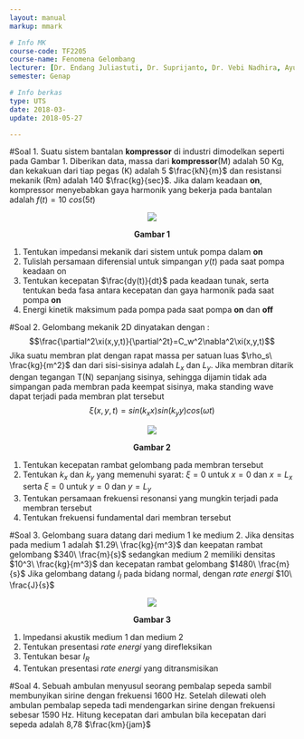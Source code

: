 ```yaml
---
layout: manual
markup: mmark

# Info MK
course-code: TF2205
course-name: Fenomena Gelombang
lecturer: [Dr. Endang Juliastuti, Dr. Suprijanto, Dr. Vebi Nadhira, Ayu Gareta MT]
semester: Genap

# Info berkas
type: UTS
date: 2018-03-
update: 2018-05-27

---
```

#Soal 1.
Suatu sistem bantalan **kompressor** di industri dimodelkan seperti pada Gambar 1. Diberikan data, massa dari **kompressor**(M) adalah 50 Kg, dan kekakuan dari tiap pegas (K) adalah 5 $\frac{kN}{m}$ dan resistansi mekanik (Rm) adalah 140 $\frac{kg}{sec}$.
Jika dalam keadaan **on**, kompressor menyebabkan gaya harmonik yang bekerja pada bantalan adalah $f(t)=10\ cos(5t)$

<p align="center">
<img src="../img/kompressor_paralel.jpg">
<center><b>Gambar 1</b></center>
</p>

1. Tentukan impedansi mekanik dari sistem untuk pompa dalam **on**
2. Tulislah persamaan diferensial untuk simpangan $y(t)$ pada saat pompa keadaan on
3. Tentukan kecepatan $\frac{dy(t)}{dt}$ pada keadaan tunak, serta tentukan beda fasa antara kecepatan dan gaya harmonik pada saat pompa **on**
4. Energi kinetik maksimum pada pompa pada saat pompa **on** dan **off**

#Soal 2.
Gelombang mekanik 2D dinyatakan dengan :
$$\frac{\partial^2\xi(x,y,t)}{\partial^2t}=C_w^2\nabla^2\xi(x,y,t)$$
Jika suatu membran plat dengan rapat massa per satuan luas $\rho_s\ \frac{kg}{m^2}$ dan dari sisi-sisinya adalah $L_x$ dan $L_y$. Jika membran ditarik dengan tegangan T(N) sepanjang sisinya, sehingga dijamin tidak ada simpangan pada membran pada keempat sisinya, maka standing wave dapat terjadi pada membran plat tersebut
$$\xi(x,y,t)=sin(k_xx)sin(k_yy)cos(\omega t)$$

<p align="center">
<img src="../img/membran2D.jpg">
<center><b>Gambar 2</b></center>
</p>

1. Tentukan kecepatan rambat gelombang pada membran tersebut
2. Tentukan $k_x$ dan $k_y$ yang memenuhi syarat: $\xi = 0$ untuk $x=0$ dan $x=L_x$ serta $\xi=0$ untuk $y=0$ dan $y=L_y$
3. Tentukan persamaan frekuensi resonansi yang mungkin terjadi pada membran tersebut
4. Tentukan frekuensi fundamental dari membran tersebut


#Soal 3.
Gelombang suara datang dari medium 1 ke medium 2. Jika densitas pada medium 1 adalah $1.29\ \frac{kg}{m^3}$ dan keepatan rambat gelombang $340\ \frac{m}{s}$ sedangkan medium 2 memiliki densitas $10^3\ \frac{kg}{m^3}$ dan kecepatan rambat gelombang $1480\ \frac{m}{s}$
Jika gelombang datang $I_I$ pada bidang normal, dengan *rate energi* $10\ \frac{J}{s}$

<p align="center">
<img src="../img/medium12.jpg">
<center><b>Gambar 3</b></center>
</p>

1. Impedansi akustik medium 1 dan medium 2
2. Tentukan presentasi *rate energi* yang direfleksikan
3. Tentukan besar $I_R$
4. Tentukan presentasi *rate energi* yang ditransmisikan

#Soal 4.
Sebuah ambulan menyusul seorang pembalap sepeda sambil membunyikan sirine dengan frekuensi 1600 Hz. Setelah dilewati oleh ambulan pembalap sepeda tadi mendengarkan sirine dengan frekuensi sebesar 1590 Hz. Hitung kecepatan dari ambulan bila kecepatan dari sepeda adalah 8,78 $\frac{km}{jam}$
